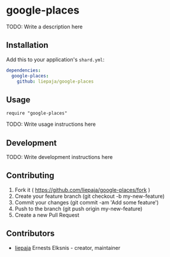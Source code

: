 # google-places

TODO: Write a description here

## Installation

Add this to your application's `shard.yml`:

```yaml
dependencies:
  google-places:
    github: liepaja/google-places
```

## Usage

```crystal
require "google-places"
```

TODO: Write usage instructions here

## Development

TODO: Write development instructions here

## Contributing

1. Fork it ( https://github.com/liepaja/google-places/fork )
2. Create your feature branch (git checkout -b my-new-feature)
3. Commit your changes (git commit -am 'Add some feature')
4. Push to the branch (git push origin my-new-feature)
5. Create a new Pull Request

## Contributors

- [liepaja](https://github.com/liepaja) Ernests Elksnis - creator, maintainer
